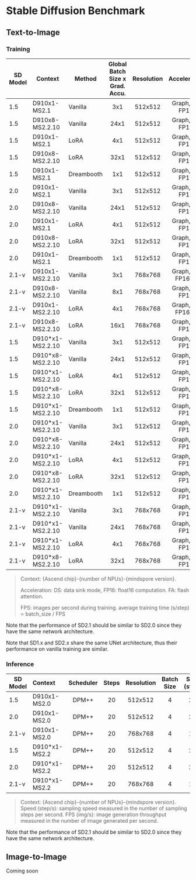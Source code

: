 # Stable Diffusion Benchmark

## Text-to-Image

### Training

| SD Model      |   Context      |  Method      | Global Batch Size x Grad. Accu. |   Resolution       |   Acceleration   |   FPS (img/s)  |
|---------------|---------------|--------------|:-------------------:|:------------------:|:----------------:|:----------------:|
| 1.5           |    D910x1-MS2.1      |    Vanilla   |      3x1             |     512x512         | Graph, DS, FP16,  |       5.98          |
| 1.5           |    D910x8-MS2.2.10      |    Vanilla   |      24x1             |     512x512         | Graph, DS, FP16,  |       28.37          |
| 1.5           |    D910x1-MS2.1      |    LoRA      |      4x1             |     512x512         | Graph, DS, FP16,  |       8.25          |
| 1.5           |    D910x8-MS2.2.10      |    LoRA      |      32x1             |     512x512         | Graph, DS, FP16,  |       61.24          |
| 1.5           |    D910x1-MS2.1      |    Dreambooth      |      1x1             |     512x512         | Graph, DS, FP16,  |     2.09            |
| 2.0           |    D910x1-MS2.1       |    Vanilla      |      3x1             |     512x512         | Graph, DS, FP16,  |       7.21          |
| 2.0           |    D910x8-MS2.2.10       |    Vanilla      |      24x1             |     512x512         | Graph, DS, FP16,  |       30.28          |
| 2.0           |    D910x1-MS2.1       |    LoRA      |      4x1             |     512x512         | Graph, DS, FP16,  |          8.87       |
| 2.0           |    D910x8-MS2.2.10       |    LoRA      |      32x1             |     512x512         | Graph, DS, FP16,  |          70.58       |
| 2.0           |    D910x1-MS2.1       |    Dreambooth      |      1x1             |     512x512         | Graph, DS, FP16,  |     2.18            |
| 2.1-v           |    D910x1-MS2.2.10       |    Vanilla      |      3x1             |     768x768         | Graph, DS, FP16,FA  |       3.16          |
| 2.1-v           |    D910x8-MS2.2.10       |    Vanilla      |      8x1             |     768x768         | Graph, DS, FP16,  |       17.01          |
| 2.1-v           |    D910x1-MS2.2.10       |    LoRA      |      4x1                 |     768x768         | Graph, DS, FP16,FA  |       3.39          |
| 2.1-v           |    D910x8-MS2.2.10       |    LoRA      |      16x1                 |     768x768         | Graph, DS, FP16,  |       22.40          |
| 1.5           |    D910*x1-MS2.2.10      |    Vanilla   |      3x1             |     512x512         | Graph, DS, FP16,  |       9.22          |
| 1.5           |    D910*x8-MS2.2.10      |    Vanilla   |      24x1             |     512x512         | Graph, DS, FP16,  |      52.30          |
| 1.5           |    D910*x1-MS2.2.10      |    LoRA      |      4x1             |     512x512         | Graph, DS, FP16,  |       13.58          |
| 1.5           |    D910*x8-MS2.2.10      |    LoRA      |      32x1             |     512x512         | Graph, DS, FP16,  |       105.08          |
| 1.5           |    D910*x1-MS2.2.10      |    Dreambooth      |      1x1             |     512x512         | Graph, DS, FP16,  |       2.92          |
| 2.0           |    D910*x1-MS2.2.10       |    Vanilla      |      3x1             |     512x512         | Graph, DS, FP16,  |         10.03        |
| 2.0           |    D910*x8-MS2.2.10       |    Vanilla      |      24x1             |     512x512         | Graph, DS, FP16,  |         55.69        |
| 2.0           |    D910*x1-MS2.2.10       |    LoRA      |      4x1             |     512x512         | Graph, DS, FP16,  |            15.88     |
| 2.0           |    D910*x8-MS2.2.10       |    LoRA      |      32x1             |     512x512         | Graph, DS, FP16,  |            119.74     |
| 2.0           |    D910*x1-MS2.2.10       |    Dreambooth      |      1x1             |     512x512         | Graph, DS, FP16,  |        2.93         |
| 2.1-v           |    D910*x1-MS2.2.10       |    Vanilla      |      3x1             |     768x768         | Graph, DS, FP16,  |         5.80        |
| 2.1-v           |    D910*x1-MS2.2.10       |    Vanilla      |      24x1             |     768x768         | Graph, DS, FP16,  |         46.02        |
| 2.1-v           |    D910*x1-MS2.2.10       |    LoRA      |      4x1                 |     768x768         | Graph, DS, FP16,  |         6.65        |
| 2.1-v           |    D910*x8-MS2.2.10       |    LoRA      |      32x1                 |     768x768         | Graph, DS, FP16,  |         52.57        |
> Context: {Ascend chip}-{number of NPUs}-{mindspore version}.
>
> Acceleration: DS: data sink mode, FP16: float16 computation. FA: flash attention.
>
>FPS: images per second during training. average training time (s/step) = batch_size / FPS

Note that the performance of SD2.1 should be similar to SD2.0 since they have the same network architecture.

Note that SD1.x and SD2.x share the same UNet architecture, thus their performance on vanilla training are similar.

<!--
TB tested:
| 1.5           |    D910x1-MS2.1      |    ControlNet      |      4x1             |     512x512         | Graph, DS, FP16,  |                 |
| 2.1-v           |    D910x1-MS2.1       |    Dreambooth      |      1x1             |     768x768         | Graph, DS, FP16,  |                 |
| 1.5           |    D910*x1-MS2.2      |    ControlNet      |      4x1             |     512x512         | Graph, DS, FP16,  |                 |

Other Acceleration techniques:
Flash Attention,
-->


### Inference

| SD Model      |     Context |  Scheduler   | Steps              |  Resolution   |      Batch Size     |  Speed (step/s)     | FPS (img/s)     |
|---------------|:-----------|:------------:|:------------------:|:----------------:|:----------------:|:----------------:|:----------------:|
| 1.5           |     D910x1-MS2.0    |  DPM++       |   20       |    512x512         |       4          |    2.50        |           0.40   |
| 2.0           |     D910x1-MS2.0    |  DPM++       |   20       |    512x512         |       4          |    2.86       |        0.44       |
| 2.1-v         |     D910x1-MS2.0    |  DPM++       |   20       |    768x768         |       4          |     1.18      |         0.19      |
| 1.5           |     D910*x1-MS2.2   |  DPM++       |   20       |    512x512         |       4          |       2.50     |         0.39      |
| 2.0           |     D910*x1-MS2.2   |  DPM++       |   20       |    512x512         |       4          |      2.86     |         0.42      |
| 2.1-v         |     D910*x1-MS2.2   |  DPM++       |   20       |    768x768         |       4          |      1.67     |         0.25      |
> Context: {Ascend chip}-{number of NPUs}-{mindspore version}.
> Speed (step/s): sampling speed measured in the number of sampling steps per second.
> FPS (img/s): image generation throughput measured in the number of image generated per second.

Note that the performance of SD2.1 should be similar to SD2.0 since they have the same network architecture.


<!--
Add a column for model/pipeline yaml config?
Mixed precision belongs to configuration
-->

## Image-to-Image

Coming soon
